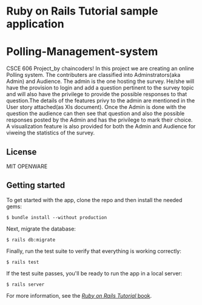 # Ruby on Rails Tutorial sample application

# Polling-Management-system
CSCE 606 Project_by chaincoders!
In this project we are creating an online Polling system.
The contributers are classified into Adminstrators(aka Admin) and Audience.
The admin is the one hosting the survey. He/she will have the provision to login and add a question pertinent to the survey topic and will also have the privilege to provide the possible responses to that question.The details of the features privy to the admin are mentioned in the User story attached(as Xls document).
Once the Admin is done with the question the audience can then see that question and also the possible responses posted by the Admin and has the privilege to mark their choice.
A visualization feature is also provided for both the Admin and Audience for viweing the statistics of the survey.



## License
MIT OPENWARE

## Getting started

To get started with the app, clone the repo and then install the needed gems:

```
$ bundle install --without production
```

Next, migrate the database:

```
$ rails db:migrate
```

Finally, run the test suite to verify that everything is working correctly:

```
$ rails test
```

If the test suite passes, you'll be ready to run the app in a local server:

```
$ rails server
```

For more information, see the
[*Ruby on Rails Tutorial* book](http://www.railstutorial.org/book).
